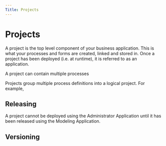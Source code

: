 ```yaml
---
Title: Projects
--- 
```


# Projects
A project is the top level component of your business application. This is what your processes and forms are created, linked and stored in. Once a project has been deployed (i.e. at runtime), it is referred to as an application. 

A project can contain multiple processes

Projects group multiple process definitions into a logical project. For example, 


## Releasing
A project cannot be deployed using the Administrator Application until it has been released using the Modeling Application. 

## Versioning

